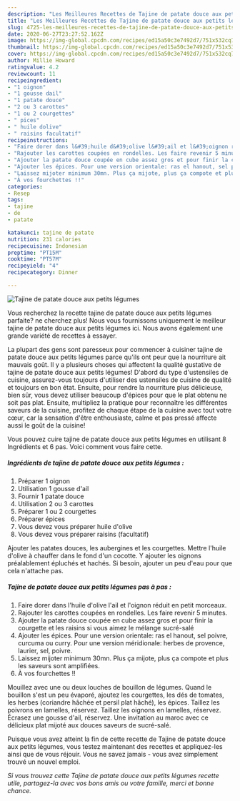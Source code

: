 ```yaml
---
description: "Les Meilleures Recettes de Tajine de patate douce aux petits légumes"
title: "Les Meilleures Recettes de Tajine de patate douce aux petits légumes"
slug: 4725-les-meilleures-recettes-de-tajine-de-patate-douce-aux-petits-legumes
date: 2020-06-27T23:27:52.162Z
image: https://img-global.cpcdn.com/recipes/ed15a50c3e7492d7/751x532cq70/tajine-de-patate-douce-aux-petits-legumes-photo-principale-de-la-recette.jpg
thumbnail: https://img-global.cpcdn.com/recipes/ed15a50c3e7492d7/751x532cq70/tajine-de-patate-douce-aux-petits-legumes-photo-principale-de-la-recette.jpg
cover: https://img-global.cpcdn.com/recipes/ed15a50c3e7492d7/751x532cq70/tajine-de-patate-douce-aux-petits-legumes-photo-principale-de-la-recette.jpg
author: Millie Howard
ratingvalue: 4.2
reviewcount: 11
recipeingredient:
- "1 oignon"
- "1 gousse dail"
- "1 patate douce"
- "2 ou 3 carottes"
- "1 ou 2 courgettes"
- " pices"
- " huile dolive"
- " raisins facultatif"
recipeinstructions:
- "Faire dorer dans l&#39;huile d&#39;olive l&#39;ail et l&#39;oignon réduit en petit morceaux."
- "Rajouter les carottes coupées en rondelles. Les faire revenir 5 minutes."
- "Ajouter la patate douce coupée en cube assez gros et pour finir la courgette et les raisins si vous aimez le mélange sucré-salé"
- "Ajouter les épices. Pour une version orientale: ras el hanout, sel poivre, curcuma ou curry. Pour une version méridionale: herbes de provence, laurier, sel, poivre."
- "Laissez mijoter minimum 30mn. Plus ça mijote, plus ça compote et plus les saveurs sont amplifiées."
- "À vos fourchettes !!"
categories:
- Resep
tags:
- tajine
- de
- patate

katakunci: tajine de patate 
nutrition: 231 calories
recipecuisine: Indonesian
preptime: "PT15M"
cooktime: "PT57M"
recipeyield: "4"
recipecategory: Dinner

---
```



![Tajine de patate douce aux petits légumes](https://img-global.cpcdn.com/recipes/ed15a50c3e7492d7/751x532cq70/tajine-de-patate-douce-aux-petits-legumes-photo-principale-de-la-recette.jpg)

Vous recherchez la recette tajine de patate douce aux petits légumes parfaite? ne cherchez plus! Nous vous fournissons uniquement le meilleur tajine de patate douce aux petits légumes ici. Nous avons également une grande variété de recettes à essayer.

La plupart des gens sont paresseux pour commencer à cuisiner tajine de patate douce aux petits légumes parce qu'ils ont peur que la nourriture ait mauvais goût. Il y a plusieurs choses qui affectent la qualité gustative de tajine de patate douce aux petits légumes! D'abord du type d'ustensiles de cuisine, assurez-vous toujours d'utiliser des ustensiles de cuisine de qualité et toujours en bon état. Ensuite, pour rendre la nourriture plus délicieuse, bien sûr, vous devez utiliser beaucoup d'épices pour que le plat obtenu ne soit pas plat. Ensuite, multipliez la pratique pour reconnaître les différentes saveurs de la cuisine, profitez de chaque étape de la cuisine avec tout votre cœur, car la sensation d'être enthousiaste, calme et pas pressé affecte aussi le goût de la cuisine!

<!--inarticleads1-->

Vous pouvez cuire tajine de patate douce aux petits légumes en utilisant 8 Ingrédients et 6 pas. Voici comment vous faire cette.

##### Ingrédients de tajine de patate douce aux petits légumes :

1. Préparer 1 oignon
1. Utilisation 1 gousse d&#39;ail
1. Fournir 1 patate douce
1. Utilisation 2 ou 3 carottes
1. Préparer 1 ou 2 courgettes
1. Préparer  épices
1. Vous devez vous préparer  huile d&#39;olive
1. Vous devez vous préparer  raisins (facultatif)


Ajouter les patates douces, les aubergines et les courgettes. Mettre l&#39;huile d&#39;olive à chauffer dans le fond d&#39;un cocotte. Y ajouter les oignons préalablement épluchés et hachés. Si besoin, ajouter un peu d&#39;eau pour que cela n&#39;attache pas. 

<!--inarticleads2-->

##### Tajine de patate douce aux petits légumes pas à pas :

1. Faire dorer dans l&#39;huile d&#39;olive l&#39;ail et l&#39;oignon réduit en petit morceaux.
1. Rajouter les carottes coupées en rondelles. Les faire revenir 5 minutes.
1. Ajouter la patate douce coupée en cube assez gros et pour finir la courgette et les raisins si vous aimez le mélange sucré-salé
1. Ajouter les épices. Pour une version orientale: ras el hanout, sel poivre, curcuma ou curry. Pour une version méridionale: herbes de provence, laurier, sel, poivre.
1. Laissez mijoter minimum 30mn. Plus ça mijote, plus ça compote et plus les saveurs sont amplifiées.
1. À vos fourchettes !!


Mouillez avec une ou deux louches de bouillon de légumes. Quand le bouillon s&#39;est un peu évaporé, ajoutez les courgettes, les dés de tomates, les herbes (coriandre hâchée et persil plat hâché), les épices. Taillez les poivrons en lamelles, réservez. Taillez les oignons en lamelles, réservez. Écrasez une gousse d&#39;ail, réservez. Une invitation au maroc avec ce délicieux plat mijoté aux douces saveurs de sucré-salé. 

<!--inarticleads1-->

<p>
Puisque vous avez atteint la fin de cette recette de Tajine de patate douce aux petits légumes, vous testez maintenant des recettes et appliquez-les ainsi que de vous réjouir. Vous ne savez jamais - vous avez simplement trouvé un nouvel emploi.
</p>

<p>
<i>Si vous trouvez cette Tajine de patate douce aux petits légumes recette utile, partagez-la avec vos bons amis ou votre famille, merci et bonne chance.</i>
</p>
